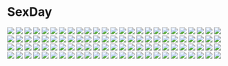 # SexDay
![](https://konachan.com/jpeg/ca94d8c11725c3b5dadc9e20a4208896/Konachan.com%20-%2044378%202girls%20hakurei_reimu%20japanese_clothes%20kal_%28pixiv%29%20kirisame_marisa%20miko%20touhou%20witch.jpg)
![](https://konachan.com/jpeg/9e07973a1d8dc5abf90cebc9781685f3/Konachan.com%20-%20182448%20amatsukaze_%28kancolle%29%20anthropomorphism%20boots%20brown_eyes%20gray_hair%20kantai_collection%20nosuku%20thighhighs%20twintails.jpg)
![](https://konachan.com/jpeg/5c64cfc0b65765ad2ff201660aec0292/Konachan.com%20-%20295681%20ass%20azur_lane%20blonde_hair%20blush%20breast_hold%20collar%20erect_nipples%20hop3%20long_hair%20orange_eyes%20panties%20ponytail%20thighhighs%20underboob%20underwear%20white.jpg)
![](https://konachan.com/jpeg/cdef30d5bbcbd3109ba6a61239332975/Konachan.com%20-%20236159%20aoi_tsunami%20ass%20black_hair%20drums%20instrument%20japanese_clothes%20original%20panties%20ponytail%20red%20short_hair%20thighhighs%20underwear%20yellow_eyes.jpg)
![](https://konachan.com/image/f79cc7354e9457fdc340fa12ab6a120b/Konachan.com%20-%20182438%20all_male%20black_hair%20chain%20crows_zero%20czq%20male%20watermark.jpg)
![](https://konachan.com/image/20698f5570ed3db7a9a60dd4f74407bc/Konachan.com%20-%20242258%20animal_ears%20bed%20bow%20breasts%20cleavage%20dress%20flowers%20inaba_shiro%20long_hair%20matarou_%28genkai_toppa%29%20orange_eyes%20petals%20pink_hair%20translation_request.jpg)
![](https://konachan.com/jpeg/9405e57a1fb5caf09aba4425072af203/Konachan.com%20-%20273067%20ass%20blue_eyes%20blue_hair%20blush%20bodysuit%20bra%20breasts%20cleavage%20hadou_nejire%20hewsack%20long_hair%20panties%20skintight%20skirt%20skirt_lift%20tie%20underwear%20wink.jpg)
![](https://konachan.com/image/02b4dbdf4954d0b3b0852f18999d3ca1/Konachan.com%20-%20130355%202girls%20black_hair%20black_lady%20breasts%20chibiusa%20cleavage%20dress%20kazari_tayu%20long_hair%20nopan%20pink_eyes%20pink_hair%20sailor_moon%20tomoe_hotaru%20twintails.jpg)
![](https://konachan.com/jpeg/8e714878ed588e07f2403b1831373481/Konachan.com%20-%20196951%20blue_eyes%20breasts%20censored%20game_cg%20itou_life%20long_hair%20nipples%20no_bra%20open_shirt%20panties%20penis%20pink_hair%20pussy%20spread_pussy%20tagme%20underwear.jpg)
![](https://konachan.com/image/19258ca16c672cf227a099c031954754/Konachan.com%20-%2013684%20blue_hair%20glasses%20green_eyes%20hiiragi_kagami%20hiiragi_tsukasa%20izumi_konata%20lucky_star%20pink_hair%20takara_miyuki%20wink%20yamada_naoko%20yellow.jpg)
![](https://konachan.com/image/584f3d297013bc94d75cd143eec3b09d/Konachan.com%20-%20111137%20hebata%20lolita_fashion%20neon_genesis_evangelion%20parody%20red_eyes%20remilia_scarlet%20touhou%20vampire%20weapon%20wings.jpg)
![](https://konachan.com/jpeg/96d4e757625b1fb372b9cd27109eb37a/Konachan.com%20-%20145925%202girls%20amami_haruka%20blush%20brown_eyes%20brown_hair%20green_eyes%20idolmaster%20kisaragi_chihaya%20purple_hair.jpg)
![](https://konachan.com/image/0931c3052c335e24ee20d67abb43fd98/Konachan.com%20-%20281598%20barefoot%20blush%20brown_hair%20cherry_blossoms%20clouds%20drink%20flowers%20food%20green_eyes%20kimono%20long_hair%20original%20schreibe_shura%20sky%20tree%20water.jpg)
![](https://konachan.com/image/aedde175bbc4d85dc86ff38dd39e7f46/Konachan.com%20-%2033062%20elen%20nitroplus%20phantom_of_inferno.jpg)
![](https://konachan.com/jpeg/42113a1db683b4214f40e6ba19e33fdd/Konachan.com%20-%2035053%20kyouran_kazoku_nikki.jpg)
![](https://konachan.com/jpeg/26f837ef2999dbb860ba9330e526a8e1/Konachan.com%20-%20300228%20animal%20blue_eyes%20gloves%20hat%20mogumo%20original%20red_hair%20short_hair%20white%20witch%20witch_hat.jpg)
![](https://konachan.com/jpeg/56046777edcdfe68070eed8237bd6db4/Konachan.com%20-%20117857%20black_hair%20breasts%20dress%20lolita_fashion%20long_hair%20nipples%20panties%20pussy_juice%20tagme%20thighhighs%20underwear.jpg)
![](https://konachan.com/image/91de3cc92702dda60fb52952603e2438/Konachan.com%20-%20257935%20building%20city%20industrial%20landscape%20night%20nobody%20original%20pochi_%28poti1990%29%20scenic%20signed%20train.jpg)
![](https://konachan.com/image/1874edbb9cbb726c6ece5eeb504c7b00/Konachan.com%20-%20175053%20all_male%20brown_hair%20gloves%20glutamin%20male%20microphone%20nico_nico_singer%20pink_eyes%20rahwia%20short_hair%20signed%20tie%20torn_clothes.jpg)
![](https://konachan.com/image/0aac06281e740f658cbfee54e3f8e2a8/Konachan.com%20-%20179516%20bed%20blue_hair%20jpeg_artifacts%20school_uniform%20sugimura_tomokazu%20twintails%20underwear%20wave_ride.jpg)
![](https://konachan.com/image/0786c8ff92721344e6129cd3ab43538a/Konachan.com%20-%2078336%20alice_%28wonderland%29%20alice_in_wonderland%20fuji_choko%20queen_of_hearts.jpg)
![](https://konachan.com/jpeg/2b22debb4331dbe0770cfe52e19ca96f/Konachan.com%20-%20301074%202girls%20aliasing%20blazblue%20catgirl%20cosplay%20crossover%20horo%20kokonoe%20lapia%20mechagirl%20ookami_to_koushinryou%20wolfgirl%20xenosaga.jpg)
![](https://konachan.com/image/0c36857392db3d75725e829375f33f30/Konachan.com%20-%20231277%20melissa_hui_wang%20raphtalia%20tate_no_yuusha_no_nariagari.jpg)
![](https://konachan.com/image/bdfe67889e588d4958c625611e4af820/Konachan.com%20-%20247612%20aqua_eyes%20azur_lane%20beach%20bikini%20breast_hold%20breasts%20clouble%20clouds%20foxgirl%20mask%20short_hair%20sky%20swimsuit%20tail%20umbrella%20water%20wet%20white_hair.jpg)
![](https://konachan.com/jpeg/0cbf9df582521f1f1c69d3c8973e0ff7/Konachan.com%20-%20293105%202girls%20aguy%20black_hair%20blush%20dress%20gloves%20gun%20halloween%20hat%20long_hair%20original%20pumpkin%20red_eyes%20staff%20thighhighs%20weapon%20witch_hat.jpg)
![](https://konachan.com/jpeg/face7929fb53ea469a8dd524c7cc5b27/Konachan.com%20-%20256156%20breasts%20brown_hair%20censored%20game_cg%20lucie%20minami_juujisei_renka%20naraoka_mitsuki%20nipples%20no_bra%20nopan%20penis%20sex%20studio_ryokucha.jpg)
![](https://konachan.com/image/90f862018ed216fc3da38e00d251380e/Konachan.com%20-%2056782%20hatsune_miku%20kagamine_rin%20vocaloid.jpg)
![](https://konachan.com/image/d0fcd586e20822c119f628b0db486da8/Konachan.com%20-%20187988%20breasts%20cleavage%20dodome-iro_mayonnaise%20fang%20green_hair%20original%20red_eyes%20staff%20thighhighs.jpg)
![](https://konachan.com/image/1ec9aff856f39adbd64ec62e5d539096/Konachan.com%20-%20295169%20blush%20bow%20bra%20brown_hair%20long_hair%20nopan%20open_shirt%20original%20pantyhose%20pussy_juice%20ryo%20school_uniform%20underwear%20yellow_eyes.jpg)
![](https://konachan.com/image/d2ad1798696b3293729dd6608d691ac6/Konachan.com%20-%20182729%20araragi_karen%20araragi_koyomi%20bakemonogatari%20blush%20breasts%20cameltoe%20fingering%20hairu%20male%20monogatari_%28series%29%20navel%20nipples%20nisemonogatari%20spread_legs.jpg)
![](https://konachan.com/image/e84ec53447b6736f5b0b4f7a94bf099d/Konachan.com%20-%2042978%20range_murata%20school_uniform.jpg)
![](https://konachan.com/image/391167f8a4015c7ef6803b184106e005/Konachan.com%20-%20265949%20bed%20black_hair%20breasts%20brown_eyes%20brown_hair%20censored%20minamihama_yoriko%20nipples%20no_bra%20open_shirt%20original%20ponytail%20sex%20shirt%20short_hair.jpg)
![](https://konachan.com/jpeg/ef1870bd938a7b0bb538986707d5a4a6/Konachan.com%20-%20252551%20landscape%20leaves%20magic%20original%20ryky%20scenic%20signed%20staff%20tree%20weapon.jpg)
![](https://konachan.com/jpeg/a25634c2f7f4b59a77d1ac2b77dfe33a/Konachan.com%20-%20215280%20barefoot%20bow%20bunny_ears%20bunnygirl%20dress%20fang%20forest%20foxgirl%20group%20hat%20kneehighs%20long_hair%20necklace%20red_eyes%20shirosato%20skirt%20tail%20touhou%20tree.jpg)
![](https://konachan.com/image/7746bf6e5ec2a2814eb51b513b341b46/Konachan.com%20-%20117562%20persona%20persona_4.jpg)
![](https://konachan.com/jpeg/bef821f8a84233cb34ffb1b1e4992778/Konachan.com%20-%2026211%20alice_carroll%20aria%20blue_eyes%20green_hair%20vector.jpg)
![](https://konachan.com/jpeg/377b018adcbcd92128c06afdc4a1040d/Konachan.com%20-%20212265%20blonde_hair%20blush%20bow%20crying%20fate_stay_night%20fate_%28series%29%20green_eyes%20headdress%20japanese_clothes%20kimono%20nikek96%20saber%20scarf%20tears%20winter.jpg)
![](https://konachan.com/image/6924cbf01acd0699324cbfadb2197873/Konachan.com%20-%20146993%20green_eyes%20jpeg_artifacts%20orizuka_misaki%20owaru_sekai_to_birthday%20pink_hair%20school_uniform%20thighhighs%20tsukasa_yuuki%20zoom_layer.jpg)
![](https://konachan.com/image/ed0261b15ebce4692f8a8e2f7a927977/Konachan.com%20-%2070980%20akiyama_mio%20animal_ears%20catgirl%20hirasawa_yui%20k-on%21%20kotobuki_tsumugi%20nakano_azusa%20school_uniform%20tainaka_ritsu.jpg)
![](https://konachan.com/image/8acaf0fecb7202855f79086df724e739/Konachan.com%20-%2036494%20tagme.jpg)
![](https://konachan.com/jpeg/41a65cc63cb18afd8916814e2d665767/Konachan.com%20-%20235025%20ayase_hazuki%20blonde_hair%20blush%20bra%20breasts%20game_cg%20green_eyes%20long_hair%20school_uniform%20see_through%20skirt%20tie%20underwear%20water%20wet%20yaegashi_nene.jpg)
![](https://konachan.com/jpeg/9010c94decc8aeb1132b14a40cd77e8e/Konachan.com%20-%2049349%20akiyama_mio%20breasts%20group%20hirasawa_yui%20k-on%21%20kotobuki_tsumugi%20long_hair%20nude%20pussy%20short_hair%20tainaka_ritsu%20uncensored.jpg)
![](https://konachan.com/image/85a7bc52556365fa8f81e9b83bdf8db2/Konachan.com%20-%20247986%20animal_ears%20fate_grand_order%20fate_%28series%29%20long_hair%20marumoru%20necklace%20nitocris_%28fate_grand_order%29%20purple_eyes%20purple_hair%20signed.jpg)
![](https://konachan.com/image/404ba3a0275b3cd2be8dd02d55b611ae/Konachan.com%20-%2071433%20blonde_hair%20kirishima_kotone%20nyan_koi%21.jpg)
![](https://konachan.com/image/657462b969d2a2fc6408bbd1a86816c1/Konachan.com%20-%20109742%20anbivarens%20clouds%20flowers%20original%20scenic%20skirt%20sky%20sunflower%20water%20wet.jpg)
![](https://konachan.com/image/84f4ebbe0c6a31e6add2281b72de4550/Konachan.com%20-%20295856%20ass%20blindfold%20gray_hair%20javier_estrada%20katana%20nier%20nier%3A_automata%20pod_%28nier%3A_automata%29%20samurai%20short_hair%20sword%20weapon%20yorha_unit_no._2_type_b.jpg)
![](https://konachan.com/jpeg/f9b2d4636877e9a3ec8c5f2dd7e24f5c/Konachan.com%20-%2056333%20araragi_koyomi%20bakemonogatari%20hachikuji_mayoi%20loli%20male%20monogatari_%28series%29.jpg)
![](https://konachan.com/image/c43d5df37b1293cd37b9eaf294dfe9e8/Konachan.com%20-%20178627%20apple%20barefoot%20blush%20braids%20breasts%20cleavage%20food%20fruit%20green_hair%20long_hair%20megami%20nourin%20nude%20onsen%20pink_hair%20red_eyes%20scan%20towel%20water%20watermark.jpg)
![](https://konachan.com/image/0b48dc894b38aa8cb6f164d6d8d3a22a/Konachan.com%20-%20218014%20hatsune_miku%20headphones%20long_hair%20moppu810%20pink_hair%20sakura_miku%20tie%20twintails%20vocaloid.jpg)
![](https://konachan.com/jpeg/0aa199a0a2bbd07d154285bbf21d350a/Konachan.com%20-%20170953%20blush%20brown_eyes%20brown_hair%20kk-sk-ray%20school_swimsuit%20short_hair%20swimsuit%20white.jpg)
![](https://konachan.com/image/21450396e310ef67c0151510dfcf4893/Konachan.com%20-%2092122%20barefoot%20bed%20brown_hair%20long_hair%20no_bra%20nopan%20sleeping%20tagme_%28artist%29%20tagme_%28character%29.jpg)
![](https://konachan.com/image/32f661e9309c92bc55da8a733c61f559/Konachan.com%20-%20185270%20blue_hair%20himawari%21%21_%7Eanata_dake_wo_mitsumeteru%7E%20light%20p19%20school_uniform%20wasurenagusa_izumi.jpg)
![](https://konachan.com/image/b5eadba689b8a79a4c009535d366bfb4/Konachan.com%20-%2059354%20breast_hold%20breasts%20dark_skin%20galge.com%20green_eyes%20logo%20nanakusa_amane%20nipples%20nude.jpg)
![](https://konachan.com/image/8953f1ce59e384f50ef715cdaae423de/Konachan.com%20-%20105349%20hatsune_miku%20kagamine_len%20kagamine_rin%20male%20vocaloid.jpg)
![](https://konachan.com/image/4c8f84a1f2fe4b594dc617f582fd2603/Konachan.com%20-%20146260%20blonde_hair%20demon%20elbow_gloves%20gloves%20long_hair%20navel%20sword_art_online%20tagme%20tail%20thighhighs%20wings%20yellow_eyes%20yuuki_asuna.jpg)
![](https://konachan.com/jpeg/d1f87f2d2ae6208b0ed2c800daafd71a/Konachan.com%20-%20184180%20apricot_cherry%20ass%20blush%20game_cg%20garter%20glasses%20nishizono_suzune%20oshirikko_venus%20panties%20toma_%28asagayatei%29%20underwear.jpg)
![](https://konachan.com/jpeg/5307ff098521bd48e2511a151f6500b5/Konachan.com%20-%20190165%20amagi_yukiko%20black_eyes%20black_hair%20hullabaloo%20konohana_sakuya%20long_hair%20pantyhose%20persona%20persona_4%20school_uniform%20skirt%20wings.jpg)
![](https://konachan.com/image/be6d9dd2424fff4d23b3e233af25d9f0/Konachan.com%20-%20277267%20bed%20blush%20breasts%20censored%20cleavage%20navel%20necklace%20original%20panties%20pubic_hair%20purple_hair%20pussy%20shirt_lift%20short_hair%20underwear%20yellow_eyes.jpg)
![](https://konachan.com/image/a155c2e54c63642a21c1c0ba99fc2168/Konachan.com%20-%20193412%20gray_hair%20horns%20katana%20long_hair%20mecha%20mechagirl%20nidy-2d-%20original%20panties%20pink_eyes%20sword%20thighhighs%20twintails%20underwear%20weapon%20zoom_layer.jpg)
![](https://konachan.com/jpeg/205ef141f81677309158e9c798103d85/Konachan.com%20-%205940%20gravion%20tagme.jpg)
![](https://konachan.com/jpeg/31400685d931ee99d0fa2aec6ca1a03c/Konachan.com%20-%20265308%20bed%20blue_eyes%20blush%20breasts%20brown_hair%20game_cg%20long_hair%20moonstone%20nipples%20panties%20panty_pull%20penis%20pussy%20sex%20skirt%20spread_legs%20uncensored%20underwear.jpg)
![](https://konachan.com/image/ea635c3c1c8fad097940d66b09cffd70/Konachan.com%20-%2019293%20fukuzawa_yumi%20gray%20maria-sama_ga_miteru%20matsudaira_touko%20nijou_noriko%20shimazu_yoshino%20toudou_shimako.jpg)
![](https://konachan.com/jpeg/762313501c343e5ff08c40b08025ff73/Konachan.com%20-%20172207%20animal%20black_hair%20dress%20fang%20headband%20itomugi-kun%20red_eyes%20short_hair%20snake%20touhou%20translation_request%20yasaka_kanako.jpg)
![](https://konachan.com/image/05b1e32c858c4e8ac59c8f48783d07de/Konachan.com%20-%20163902%20autumn%20black_hair%20gensohki%20kanoe_yuuko%20leaves%20long_hair%20pantyhose%20school_uniform%20tasogare_otome_x_amnesia%20wink.jpg)
![](https://konachan.com/image/bed016e0e113b80eaa5599237f0c714a/Konachan.com%20-%20307603%20clouds%20dark%20long_hair%20original%20polychromatic%20school_uniform%20sky%20sugi87%20sunset.jpg)
![](https://konachan.com/jpeg/992b081317c35645ff6fb638ed742e78/Konachan.com%20-%20299728%202girls%20angel%20blonde_hair%20brown_eyes%20clouds%20dress%20flowers%20komeshiro_kasu%20long_hair%20original%20petals%20red_eyes%20scan%20white_hair.jpg)
![](https://konachan.com/image/0c7170563199f3fec2743f11a0b74f67/Konachan.com%20-%2060809%20chibi%20hatsune_miku%20long_hair%20pink%20pink_hair%20twintails%20vocaloid.jpg)
![](https://konachan.com/image/f329cbc2bfa576e2c45fa7dfe6c77a73/Konachan.com%20-%20118587%20blonde_hair%20blood%20flandre_scarlet%20halloween%20hweggi%20red_eyes%20tagme%20touhou%20vampire%20wings.jpg)
![](https://konachan.com/image/0af4e86d9ac3ef27923c3bbdcfb1e1c7/Konachan.com%20-%20222804%202girls%20animal%20bird%20boots%20chain%20crown%20danann%20gwendolyn%20hat%20odin_sphere%20spear%20velvet_%28odin_sphere%29%20weapon%20wings.jpg)
![](https://konachan.com/image/0ada26c4c03ce262756a49178ab710f8/Konachan.com%20-%20247080%20blonde_hair%20blush%20food%20futaba_anzu%20game_console%20idolmaster%20idolmaster_cinderella_girls%20loli%20long_hair%20nopan%20ookanehira%20twintails.jpg)
![](https://konachan.com/jpeg/43a4e034fd1cc05ef5cd678ef58309aa/Konachan.com%20-%20260309%202girls%20aqua_eyes%20ass%20blonde_hair%20boots%20bow%20front_wing%20game_cg%20gun%20inagaki_choco%20long_hair%20night%20panties%20ribbons%20skirt%20twintails%20underwear%20weapon.jpg)
![](https://konachan.com/jpeg/7d2e45434983ce17f117736cf488488a/Konachan.com%20-%20151272%20brown_hair%20cube%20food%20fruit%20green_eyes%20kantoku%20minagawa_yuuhi%20scan%20water%20watermelon%20wet%20your_diary.jpg)
![](https://konachan.com/image/8593ab2455028f5006bac2cf3bea2b99/Konachan.com%20-%20154725%20brown_hair%20food%20gloves%20motorcycle%20rias-coast.jpg)
![](https://konachan.com/image/f4f8ced28332adf3dd5ce93facb17533/Konachan.com%20-%20248362%20all_male%20anthropomorphism%20blue_eyes%20capriccio%20close%20gloves%20katana%20male%20short_hair%20signed%20suit%20sword%20tie%20touken_ranbu%20weapon%20white_hair.jpg)
![](https://konachan.com/image/79d9a17907619c5b79792ddfa55e4f39/Konachan.com%20-%20243892%20animated%20bicolored_eyes%20breasts%20cleavage%20horns%20long_hair%20petals%20tears%20vocaloid%20white_hair.gif)
![](https://konachan.com/image/4decf2faa6b2865da39679993c10cfc4/Konachan.com%20-%20280394%20aircraft%20bikini%20blonde_hair%20blue_eyes%20bow%20breasts%20combat_vehicle%20girly_air_force%20long_hair%20pink_hair%20ponytail%20sakakibara_taiga%20scan%20swimsuit.jpg)
![](https://konachan.com/image/915fa150a4e5a3276d12edd24aa837cd/Konachan.com%20-%2062117%20barefoot%20remilia_scarlet%20touhou%20vampire%20virus_%28obsession%29%20virus_%28pixiv%29%20wings.jpg)
![](https://konachan.com/image/3aa71621ed636c8f1dc084900c6a1d8e/Konachan.com%20-%20181133%20dress%20hina_ichigo%20lolita_fashion%20peach-pit%20rozen_maiden%20shinku%20white.jpg)
![](https://konachan.com/image/9299fe5d1edd4b92fc500fae6829e02b/Konachan.com%20-%20106406%20blonde_hair%20gun%20mahou_shoujo_madoka_magica%20skirt%20thighhighs%20tomoe_mami%20upskirt%20weapon.jpg)
![](https://konachan.com/image/eddf5d1faf94d5a8da48612e475d7701/Konachan.com%20-%20114720%20diamic_days%20green_hair%20himenogawa_kotora%20lump_of_sugar%20orange_eyes%20sesena_yau.jpg)
![](https://konachan.com/image/f17147fc92b06189f2eb7d2fe1b94a5f/Konachan.com%20-%2030085%20japanese_clothes%20miko%20tagme.jpg)
![](https://konachan.com/image/253727722fe395908ef2a5e155072155/Konachan.com%20-%20104568%20breasts%20cleavage%20hat%20hontani_kanae%20mihama_hitsuji%20natsu_yume_nagisa%20panties%20saga_planets%20thighhighs%20underwear%20wink%20witch%20witch_hat.jpg)
![](https://konachan.com/image/bf45b39fe6528b4e4f4edf9c363eedd9/Konachan.com%20-%20282182%202girls%20aliasing%20anthropomorphism%20blue_hair%20i-13_%28kancolle%29%20i-14_%28kancolle%29%20ne_an_ito%20onsen%20purple_eyes%20short_hair%20towel%20twins%20water%20wet.jpg)
![](https://konachan.com/jpeg/bea3c8f3fc1e329eb282dc904994e928/Konachan.com%20-%20176252%20all_male%20animal%20blonde_hair%20blue_eyes%20blue_hair%20game_cg%20hinata_no_tsuki%20long_hair%20male%20pink_eyes%20pointed_ears%20ponytail%20short_hair%20trap%20turtle%20water.jpg)
![](https://konachan.com/jpeg/4c397523c73c9640d10b3d4d64ce4e3f/Konachan.com%20-%20193059%20ao_no_kanata_no_four_rhythm%20game_cg%20irina_avalon%20sky%20sprite%20suzumori%20yuuki_itsuka.jpg)
![](https://konachan.com/image/b823e9d3c1b83c158250856da4d94322/Konachan.com%20-%2032768%20aquaplus%20kousaka_tamaki%20kusugawa_sasara%20leaf%20maaryan%20scan%20to_heart%20to_heart_2%20to_heart_2_another_days%20yuzuhara_konomi.jpg)
![](https://konachan.com/image/7ad06611fbed22bd0314b20e74c3a933/Konachan.com%20-%2044322%20blue_eyes%20long_hair%20megurine_luka%20pink_hair%20vocaloid.jpg)
![](https://konachan.com/jpeg/6a63e2701f55ea096d372df1a3f6cf5c/Konachan.com%20-%20282585%20aqua_eyes%20black_hair%20close%20crying%20long_hair%20original%20petals%20saitou_%28lynx-shrike%29%20school_uniform%20tears.jpg)
![](https://konachan.com/image/f68e99ca8fa244f31e8d64ec0dcc5538/Konachan.com%20-%2087507%20astraea%20bikini%20sora_no_otoshimono%20swimsuit%20yoshida_yuuichi.jpg)
![](https://konachan.com/image/7e33daf9eeb7b5ebcde9ce30a8562bb2/Konachan.com%20-%2021186%20cowboy_bebop%20faye_valentine%20glasses%20green_eyes%20gun%20purple_hair%20weapon.jpg)
![](https://konachan.com/image/5fdb21cceeaf44a08a69bdb6d46a5f32/Konachan.com%20-%2044715%20brera_sterne%20group%20macross%20macross_frontier%20male%20ranka_lee%20saotome_alto%20sheryl_nome.jpg)
![](https://konachan.com/image/4da7cdec2e5a83531c06649cb78c4a0a/Konachan.com%20-%20289575%202girls%20bikini%20black_hair%20blonde_hair%20blue_eyes%20breasts%20cleavage%20flowers%20fuu_%28fuore%29%20green_eyes%20navel%20original%20shoujo_ai%20swimsuit%20water.jpg)
![](https://konachan.com/jpeg/ce931e5609689f85bd5419f09fe52796/Konachan.com%20-%20266275%20black_hair%20book%20game_cg%20haruoto_alice_gram%20long_hair%20nanawind%20pantyhose%20purple_eyes%20ribbons%20rindou_yaya%20school_uniform%20takanae_kyourin.jpg)
![](https://konachan.com/image/ed2baa059a1fb5cd94511e254ea35c0b/Konachan.com%20-%209968%20bikini%20murakami_suigun%20skintight%20swimsuit.jpg)
![](https://konachan.com/jpeg/52d53421c3bd3c114e22c35c2897b1be/Konachan.com%20-%2038447%20amesarasa%20cuffs_%28studio%29%20enmachi_kiri%20fuzinomori_hanaka.jpg)
![](https://konachan.com/image/34dc7beaaacdce1ce747fa15943c8a77/Konachan.com%20-%20180390%20all_male%20asasumiboochan%20bike_shorts%20drink%20gloves%20gray_eyes%20gray_hair%20male%20original%20short_hair%20shorts%20tree.jpg)
![](https://konachan.com/image/08c8d1b174132aa91a3cbb450ead16d0/Konachan.com%20-%20173862%20animal%20blue_eyes%20blush%20brown_hair%20christmas%20daiaru%20hat%20kneehighs%20long_hair%20original%20santa_costume%20santa_hat.jpg)
![](https://konachan.com/image/9bcab70922ed1bb1b2d31f8ec1fc680d/Konachan.com%20-%2067124%20hanato_kobato%20ioryogi%20kobato.jpg)
![](https://konachan.com/jpeg/60ddae828551fa634662336f2858878e/Konachan.com%20-%20261742%20aliasing%20ass%20bed%20blush%20bow%20breasts%20dark_skin%20dungeon_and_fighter%20gray_hair%20green_eyes%20hat%20long_hair%20nipples%20nude%20oxxo_%28dlengur%29%20sex.jpg)
![](https://konachan.com/image/54722d99aedaf95185e4565dd1bf043f/Konachan.com%20-%20128812%20blonde_hair%20cross%20oso%20red_eyes%20rumia%20short_hair%20touhou.jpg)
